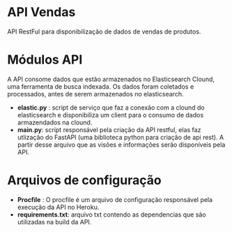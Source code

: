 # API Vendas

API RestFul para disponibilização de dados de vendas de produtos.

# Módulos API
A API consome dados que estão armazenados no Elasticsearch Clound, uma ferramenta de busca indexada. Os dados foram coletados e processados, antes de serem armazenados no elasticsearch.

- **elastic.py** : script de serviço que faz a conexão com a clound do elasticsearch e disponibiliza um client para o consumo de dados armazendados na clound.
- **main.py**: script responsável pela criação da API restful, elas faz utlização do FastAPI (uma biblioteca python para criação de api rest). A partir desse arquivo que as visões e informações serão disponíveis pela API.

# Arquivos de configuração
 - **Procfile** : O procfile é um arquivo de configuração responsável pela execução da API no Heroku.
 - **requirements.txt**: arquivo txt contendo as dependencias que são utilizadas na build da API.
